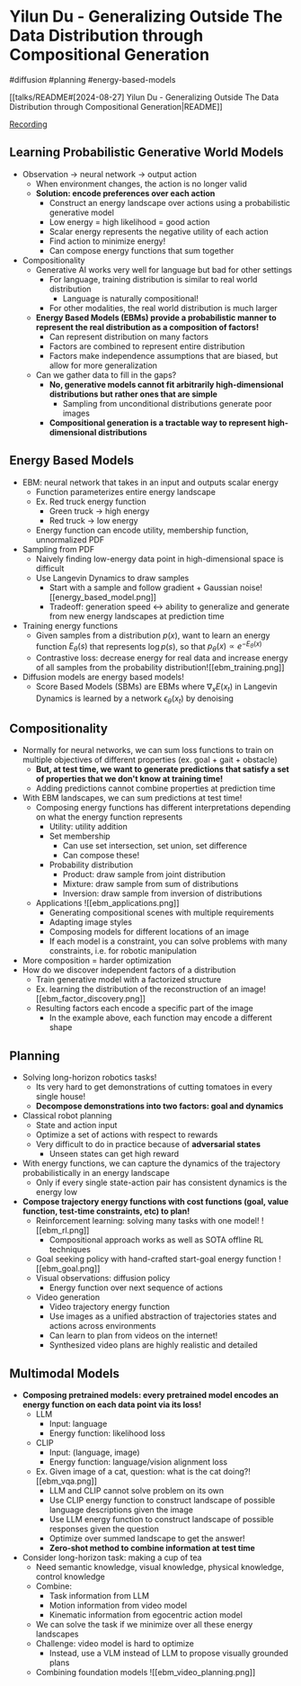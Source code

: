 # Yilun Du - Generalizing Outside The Data Distribution through Compositional Generation

#diffusion
#planning
#energy-based-models

[[talks/README#[2024-08-27] Yilun Du - Generalizing Outside The Data Distribution through Compositional Generation|README]]

[Recording](https://youtu.be/7jvWDF6ZXPc?feature=shared)

## Learning Probabilistic Generative World Models

- Observation -> neural network -> output action
	- When environment changes, the action is no longer valid
	- **Solution: encode preferences over each action**
		- Construct an energy landscape over actions using a probabilistic generative model
		- Low energy = high likelihood = good action
		- Scalar energy represents the negative utility of each action
		- Find action to minimize energy!
		- Can compose energy functions that sum together
- Compositionality
	- Generative AI works very well for language but bad for other settings
		- For language, training distribution is similar to real world distribution
			- Language is naturally compositional!
		- For other modalities, the real world distribution is much larger
	- **Energy Based Models (EBMs) provide a probabilistic manner to represent the real distribution as a composition of factors!**
		- Can represent distribution on many factors
		- Factors are combined to represent entire distribution
		- Factors make independence assumptions that are biased, but allow for more generalization
	- Can we gather data to fill in the gaps?
		- **No, generative models cannot fit arbitrarily high-dimensional distributions but rather ones that are simple**
			- Sampling from unconditional distributions generate poor images
		- **Compositional generation is a tractable way to represent high-dimensional distributions**

## Energy Based Models

- EBM: neural network that takes in an input and outputs scalar energy
	- Function parameterizes entire energy landscape
	- Ex. Red truck energy function
		- Green truck -> high energy
		- Red truck -> low energy
	- Energy function can encode utility, membership function, unnormalized PDF
- Sampling from PDF
	- Naively finding low-energy data point in high-dimensional space is difficult
	- Use Langevin Dynamics to draw samples
		- Start with a sample and follow gradient + Gaussian noise![[energy_based_model.png]]
		- Tradeoff: generation speed <-> ability to generalize and generate from new energy landscapes at prediction time
- Training energy functions
	- Given samples from a distribution $p(x)$, want to learn an energy function $E_{\theta}(s)$ that represents $\log p(s)$, so that $p_{\theta}(x) \propto e^{-E_{\theta}(x)}$
	- Contrastive loss: decrease energy for real data and increase energy of all samples from the probability distribution![[ebm_training.png]]
- Diffusion models are energy based models!
	- Score Based Models (SBMs) are EBMs where $\nabla_{x}E(x_t)$ in Langevin Dynamics is learned by a network $\epsilon_{\theta}(x_t)$ by denoising

## Compositionality

- Normally for neural networks, we can sum loss functions to train on multiple objectives of different properties (ex. goal + gait + obstacle)
	- **But, at test time, we want to generate predictions that satisfy a set of properties that we don't know at training time!**
	- Adding predictions cannot combine properties at prediction time
- With EBM landscapes, we can sum predictions at test time!
	- Composing energy functions has different interpretations depending on what the energy function represents
		- Utility: utility addition
		- Set membership
			- Can use set intersection, set union, set difference
			- Can compose these!
		- Probability distribution
			- Product: draw sample from joint distribution
			- Mixture: draw sample from sum of distributions
			- Inversion: draw sample from inversion of distributions
	- Applications ![[ebm_applications.png]]
		- Generating compositional scenes with multiple requirements
		- Adapting image styles
		- Composing models for different locations of an image
		- If each model is a constraint, you can solve problems with many constraints, i.e. for robotic manipulation
- More composition = harder optimization
- How do we discover independent factors of a distribution
	- Train generative model with a factorized structure
	- Ex. learning the distribution of the reconstruction of an image![[ebm_factor_discovery.png]]
	- Resulting factors each encode a specific part of the image
		- In the example above, each function may encode a different shape

## Planning

- Solving long-horizon robotics tasks!
	- Its very hard to get demonstrations of cutting tomatoes in every single house!
	- **Decompose demonstrations into two factors: goal and dynamics**
- Classical robot planning
	- State and action input
	- Optimize a set of actions with respect to rewards
	- Very difficult to do in practice because of **adversarial states**
		- Unseen states can get high reward
- With energy functions, we can capture the dynamics of the trajectory probabilistically in an energy landscape
	- Only if every single state-action pair has consistent dynamics is the energy low
- **Compose trajectory energy functions with cost functions (goal, value function, test-time constraints, etc) to plan!**
	- Reinforcement learning: solving many tasks with one model! ![[ebm_rl.png]]
		- Compositional approach works as well as SOTA offline RL techniques
	- Goal seeking policy with hand-crafted start-goal energy function ![[ebm_goal.png]]
	- Visual observations: diffusion policy
		- Energy function over next sequence of actions
	- Video generation
		- Video trajectory energy function
		- Use images as a unified abstraction of trajectories states and actions across environments
		- Can learn to plan from videos on the internet!
		- Synthesized video plans are highly realistic and detailed

## Multimodal Models

- **Composing pretrained models: every pretrained model encodes an energy function on each data point via its loss!**
	- LLM
		- Input: language
		- Energy function: likelihood loss
	- CLIP
		- Input: (language, image)
		- Energy function: language/vision alignment loss
	- Ex. Given image of a cat, question: what is the cat doing?![[ebm_vqa.png]]
		- LLM and CLIP cannot solve problem on its own
		- Use CLIP energy function to construct landscape of possible language descriptions given the image
		- Use LLM energy function to construct landscape of possible responses given the question
		- Optimize over summed landscape to get the answer!
		- **Zero-shot method to combine information at test time**
- Consider long-horizon task: making a cup of tea
	- Need semantic knowledge, visual knowledge, physical knowledge, control knowledge
	- Combine:
		- Task information from LLM
		- Motion information from video model
		- Kinematic information from egocentric action model
	- We can solve the task if we minimize over all these energy landscapes
	- Challenge: video model is hard to optimize
		- Instead, use a VLM instead of LLM to propose visually grounded plans
	- Combining foundation models ![[ebm_video_planning.png]]
